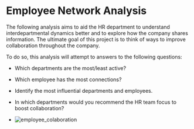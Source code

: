 # Employee Network Analysis 
The following analysis aims to aid the HR department to understand interdepartmental dynamics better and to explore how the company shares information. The ultimate goal of this project is to think of ways to improve collaboration throughout the company.  

To do so, this analysis will attempt to answers to the following questions:
- Which departments are the most/least active?
- Which employee has the most connections?
- Identify the most influential departments and employees.
- In which departments would you recommend the HR team focus to boost collaboration?

- ![employee_colaboration](https://collab-api.datacamp.com/community/workspace/8d7c08b9-e7d5-49a1-84d0-3a3a225f114e/image?embedOnSocialMedia=true)
